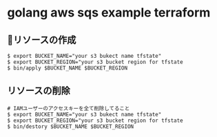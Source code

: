 # golang aws sqs example terraform


## リソースの作成
```
$ export BUCKET_NAME="your s3 bukect name tfstate"
$ export BUCKET_REGION="your s3 bucket region for tfstate
$ bin/apply $BUCKET_NAME $BUCKET_REGION
```

## リソースの削除
```
# IAMユーザーのアクセスキーを全て削除してること
$ export BUCKET_NAME="your s3 bukect name tfstate"
$ export BUCKET_REGION="your s3 bucket region for tfstate
$ bin/destory $BUCKET_NAME $BUCKET_REGION
```

